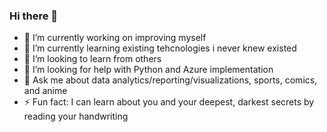 ### Hi there 👋

<!--
**andrewcchoi/andrewcchoi** is a ✨ _special_ ✨ repository because its `README.md` (this file) appears on your GitHub profile.

Here are some ideas to get you started: -->

- 🔭 I’m currently working on improving myself
- 🌱 I’m currently learning existing tehcnologies i never knew existed
- 👯 I’m looking to learn from others
- 🤔 I’m looking for help with Python and Azure implementation
- 💬 Ask me about data analytics/reporting/visualizations, sports, comics, and anime
- ⚡ Fun fact: I can learn about you and your deepest, darkest secrets by reading your handwriting
<!--
- 📫 How to reach me: 
- 😄 Pronouns: ...
- ⚡ Fun fact: ...
-->
